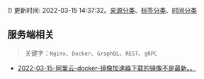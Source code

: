 :alarm_clock: 更新时间: 2022-03-15 14:37:32。[来源分类](../README.md)、[标签分类](../TAGS.md)、[时间分类](../TIMELINE.md)

## 服务端相关


> 关键字：`Nginx`、`Docker`、`GraphQL`、`REST`、`gRPC`



- [2022-03-15-阿里云-docker-镜像加速器下载的镜像不是最新。。](https://www.v2ex.com/t/840585) 
